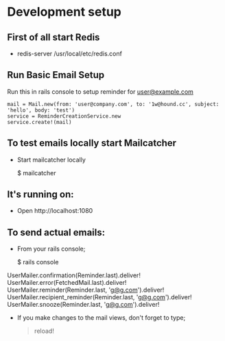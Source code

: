 # Development setup

## First of all start Redis

* redis-server /usr/local/etc/redis.conf


## Run Basic Email Setup

Run this in rails console to setup reminder for user@example.com

    mail = Mail.new(from: 'user@company.com', to: '1w@hound.cc', subject: 'hello', body: 'test')
    service = ReminderCreationService.new
    service.create!(mail)

## To test emails locally start Mailcatcher

* Start mailcatcher locally

   $ mailcatcher
   
## It's running on:

* Open http://localhost:1080

## To send actual emails:

* From your rails console;

   $ rails console

UserMailer.confirmation(Reminder.last).deliver!
UserMailer.error(FetchedMail.last).deliver!
UserMailer.reminder(Reminder.last, 'g@g.com').deliver!
UserMailer.recipient_reminder(Reminder.last, 'g@g.com').deliver!
UserMailer.snooze(Reminder.last, 'g@g.com').deliver!

* If you make changes to the mail views, don't forget to type;

    > reload!

